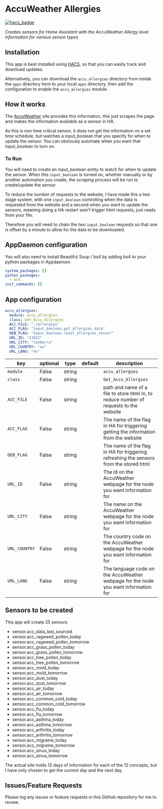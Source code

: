 # AccuWeather Allergies
[![hacs_badge](https://img.shields.io/badge/HACS-Default-orange.svg?style=for-the-badge)](https://github.com/custom-components/hacs)

_Creates sensors for Home Assistant with the AccuWeather Allergy level information for various sensor types_

## Installation

This app is best installed using
[HACS](https://github.com/custom-components/hacs), so that you can easily track and download updates.

Alternatively, you can download the `accu_allergies` directory from inside the `apps` directory here to your
local `apps` directory, then add the configuration to enable the `accu_allergies` module.

## How it works

The [AccuWeather](https://www.accuweather.com/) site provides this information, this just scrapes the page and makes the information available as a sensor in HA.

As this is non time critical sensor, it does not get the information on a set time schedule, but watches a input_boolean that you 
specify for when to update the sensor. You can obviously automate when you want that input_boolean to turn on.

### To Run

You will need to create an input_boolean entity to watch for when to update the sensor. When this
`input_boolean` is turned on, whether manually or by another automation you
create, the scraping process will be run to create/update the sensor.

To reduce the number of requests to the website, I have made this a two stage system, with one `input_boolean` controlling when
the data is requested from the website and a second when you want to update the sensors, meaning doing a HA restart won't trigger html requests, just reads from your file.

Therefore you will need to chain the two `input_boolean` requests so that one is offset by a minute to allow for the data to be downloaded.

## AppDaemon configuration

You will also need to install Beautiful Soup / bs4 by adding bs4 to your python packages in Appdaemon.

```yaml
system_packages: []
python_packages:
  - bs4
init_commands: []
```

## App configuration

```yaml
accu_allergies:
  module: accu_allergies
  class: Get_Accu_Allergies
  ACC_FILE: "./allergies"
  ACC_FLAG: "input_boolean.get_allergies_data"
  DEB_FLAG: "input_boolean.reset_allergies_sensor"
  URL_ID: "21921"
  URL_CITY: "canberra"
  URL_COUNTRY: "au"
  URL_LANG: "en"
```

key | optional | type | default | description
-- | -- | -- | -- | --
`module` | False | string | | `accu_allergies`
`class` | False | string | | `Get_Accu_Allergies`
`ACC_FILE` | False | string | | path and name of a file to store html in, to reduce number of requests to the website
`ACC_FLAG` | False | string | | The name of the flag in HA for triggering getting the information from the website 
`DEB_FLAG` | False | string | | The name of the flag in HA for triggering refreshing the sensors from the stored html
`URL_ID` | False | string | | The id on the AccuWeather webpage for the node you want information for
`URL_CITY` | False | string | | The name on the AccuWeather webpage for the node you want information for
`URL_COUNTRY` | False | string | | The country code on the AccuWeather webpage for the node you want information for
`URL_LANG` | False | string | | The language code on the AccuWeather webpage for the node you want information for

## Sensors to be created

This app will create 25 sensors

* sensor.acc_data_last_sourced
* sensor.acc_ragweed_pollen_today
* sensor.acc_ragweed_pollen_tomorrow
* sensor.acc_grass_pollen_today
* sensor.acc_grass_pollen_tomorrow
* sensor.acc_tree_pollen_today
* sensor.acc_tree_pollen_tomorrow
* sensor.acc_mold_today
* sensor.acc_mold_tomorrow
* sensor.acc_dust_today
* sensor.acc_dust_tomorrow
* sensor.acc_air_today
* sensor.acc_air_tomorrow
* sensor.acc_common_cold_today
* sensor.acc_common_cold_tomorrow
* sensor.acc_flu_today
* sensor.acc_flu_tomorrow
* sensor.acc_asthma_today
* sensor.acc_asthma_tomorrow
* sensor.acc_arthritis_today
* sensor.acc_arthritis_tomorrow
* sensor.acc_migraine_today
* sensor.acc_migraine_tomorrow
* sensor.acc_sinus_today
* sensor.acc_sinus_tomorrow

The actual site holds 12 days of information for each of the 12 concepts, but I have only chosen to get the current day and the next day.

## Issues/Feature Requests

Please log any issues or feature requests in this GitHub repository for me to review.